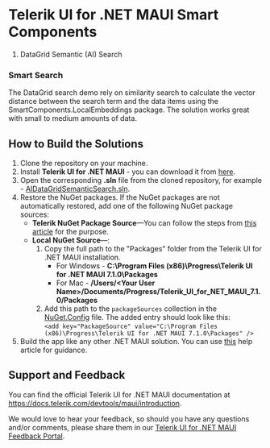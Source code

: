 # Telerik UI for .NET MAUI Smart Components

1. DataGrid Semantic (AI) Search

### Smart Search
The DataGrid search demo rely on similarity search to calculate the vector distance between the search term and the data items using the SmartComponents.LocalEmbeddings package. The solution works great with small to medium amounts of data.

## How to Build the Solutions

1. Clone the repository on your machine.
1. Install **Telerik UI for .NET MAUI** - you can download it from [here](https://www.telerik.com/maui-ui).
1. Open the corresponding **.sln** file from the cloned repository, for example - [AIDataGridSemanticSearch.sln](/maui/AIDataGridSemanticSearch/AIDataGridSemanticSearch.sln).
1. Restore the NuGet packages. If the NuGet packages are not automatically restored, add one of the following NuGet package sources:
    * **Telerik NuGet Package Source**&mdash;You can follow the steps from [this article](https://docs.telerik.com/devtools/maui/get-started/windows/first-steps-nuget) for the purpose.
    * **Local NuGet Source**&mdash;:
        1. Copy the full path to the "Packages" folder from the Telerik UI for .NET MAUI installation.
            - For Windows - **C:\Program Files (x86)\Progress\Telerik UI for .NET MAUI 7.1.0\Packages**
            - For Mac - **/Users/&lt;Your User Name&gt;/Documents/Progress/Telerik_UI_for_NET_MAUI_7.1.0/Packages**
        1. Add this path to the `packageSources` collection in the [NuGet.Config](/maui/NuGet.Config) file. The added entry should look like this: <br/>
        `<add key="PackageSource" value="C:\Program Files (x86)\Progress\Telerik UI for .NET MAUI 7.1.0\Packages" />`
1. Build the app like any other .NET MAUI solution. You can use [this](https://docs.telerik.com/devtools/maui/demos-and-sample-apps/crypto-app) help article for guidance.

## Support and Feedback

You can find the official Telerik UI for .NET MAUI documentation at https://docs.telerik.com/devtools/maui/introduction.

We would love to hear your feedback, so should you have any questions and/or comments, please share them in our [Telerik UI for .NET MAUI Feedback Portal](https://feedback.telerik.com/maui).
